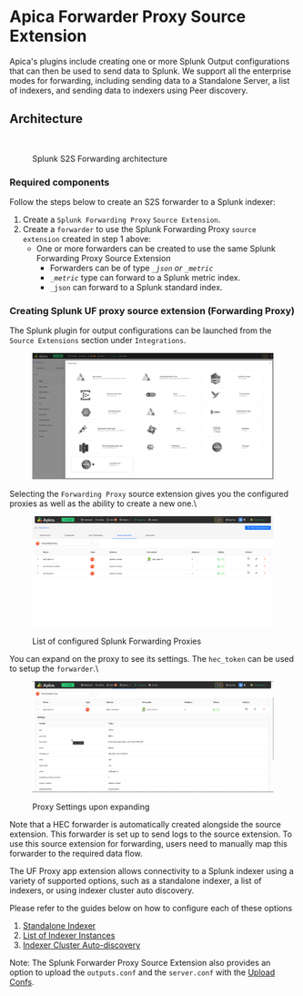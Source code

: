 # Apica Forwarder Proxy Source Extension

Apica's plugins include creating one or more Splunk Output configurations that can then be used to send data to Splunk. We support all the enterprise modes for forwarding, including sending data to a Standalone Server, a list of indexers, and sending data to indexers using Peer discovery.

## Architecture

<figure><img src="../../../../.gitbook/assets/Frame 1 1 (1).svg" alt=""><figcaption><p>Splunk S2S Forwarding architecture</p></figcaption></figure>

### Required components <a href="#required-components" id="required-components"></a>

Follow the steps below to create an S2S forwarder to a Splunk indexer:

1. Create a `Splunk Forwarding Proxy` `Source Extension`.
2. Create a `forwarder` to use the Splunk Forwarding Proxy `source extension` created in step 1 above:
   * One or more forwarders can be created to use the same Splunk Forwarding Proxy Source Extension
     * Forwarders can be of type _`_json` or `_metric`_
     * _`_metric`_ type can forward to a Splunk metric index.
     * `_json` can forward to a Splunk standard index.

### Creating Splunk UF proxy source extension (Forwarding Proxy) <a href="#creating-uf-proxy-app-extension" id="creating-uf-proxy-app-extension"></a>

The Splunk plugin for output configurations can be launched from the `Source Extensions` section under `Integrations`.

<figure><img src="../../../../.gitbook/assets/image (2).png" alt=""><figcaption></figcaption></figure>

Selecting the `Forwarding Proxy` source extension gives you the configured proxies as well as the ability to create a new one.\


<figure><img src="../../../../.gitbook/assets/image (3).png" alt=""><figcaption><p>List of configured Splunk Forwarding Proxies</p></figcaption></figure>

You can expand on the proxy to see its settings. The `hec_token` can be used to setup the `forwarder`.\


<figure><img src="../../../../.gitbook/assets/image (4).png" alt=""><figcaption><p>Proxy Settings upon expanding</p></figcaption></figure>

Note that a HEC forwarder is automatically created alongside the source extension. This forwarder is set up to send logs to the source extension. To use this source extension for forwarding, users need to manually map this forwarder to the required data flow.

The UF Proxy app extension allows connectivity to a Splunk indexer using a variety of supported options, such as a standalone indexer, a list of indexers, or using indexer cluster auto discovery.

Please refer to the guides below on how to configure each of these options

1. [Standalone Indexer](standalone-instance.md)
2. [List of Indexer Instances](list-of-indexer-instances.md)
3. [Indexer Cluster Auto-discovery](indexer-discovery.md)

Note: The Splunk Forwarder Proxy Source Extension also provides an option to upload the `outputs.conf` and the `server.conf`  with the [Upload Confs](upload-confs.md).
